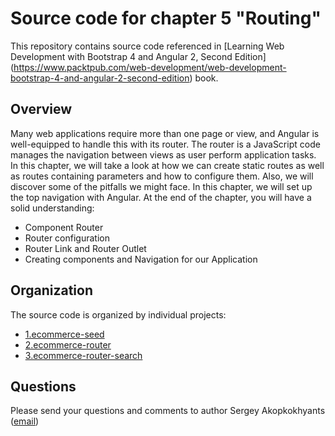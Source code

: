 Source code for chapter 5 "Routing" 
====================================================

This repository contains source code referenced in [Learning Web Development with Bootstrap 4 and Angular 2, Second Edition] (https://www.packtpub.com/web-development/web-development-bootstrap-4-and-angular-2-second-edition) book.

## Overview 

Many web applications require more than one page or view, and Angular is well-equipped to handle this with its router. The router is a JavaScript code manages the navigation between views as user perform application tasks. In this chapter, we will take a look at how we can create static routes as well as routes containing parameters and how to configure them. Also, we will discover some of the pitfalls we might face. In this chapter, we will set up the top navigation with Angular.
At the end of the chapter, you will have a solid understanding:
- Component Router
- Router configuration
- Router Link and Router Outlet
- Creating components and Navigation for our Application

## Organization

The source code is organized by individual projects:
- [1.ecommerce-seed](1.ecommerce-seed)
- [2.ecommerce-router](2.ecommerce-router)
- [3.ecommerce-router-search](3.ecommerce-router-search)

## Questions

Please send your questions and comments to author Sergey Akopkokhyants ([email](mailto:akserg@gmail.com))  

